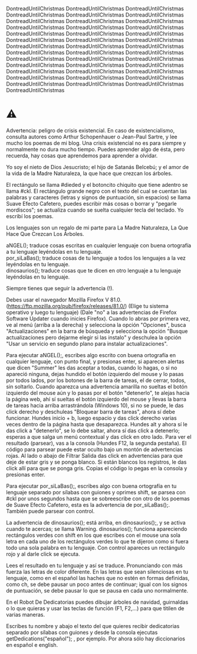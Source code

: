 DontreadUntilChristmas
DontreadUntilChristmas
DontreadUntilChristmas
DontreadUntilChristmas
DontreadUntilChristmas
DontreadUntilChristmas
DontreadUntilChristmas
DontreadUntilChristmas
DontreadUntilChristmas
DontreadUntilChristmas
DontreadUntilChristmas
DontreadUntilChristmas
DontreadUntilChristmas
DontreadUntilChristmas
DontreadUntilChristmas
DontreadUntilChristmas
DontreadUntilChristmas
DontreadUntilChristmas
DontreadUntilChristmas
DontreadUntilChristmas
DontreadUntilChristmas
DontreadUntilChristmas
DontreadUntilChristmas
DontreadUntilChristmas
DontreadUntilChristmas
DontreadUntilChristmas
DontreadUntilChristmas
DontreadUntilChristmas
DontreadUntilChristmas
DontreadUntilChristmas
DontreadUntilChristmas
DontreadUntilChristmas
DontreadUntilChristmas
DontreadUntilChristmas
DontreadUntilChristmas
DontreadUntilChristmas
DontreadUntilChristmas
DontreadUntilChristmas
DontreadUntilChristmas
DontreadUntilChristmas



#                                                           ⚠

Advertencia: peligro de crisis existencial. En caso de existencialismo, consulta autores como Arthur Schopenhauer o Jean-Paul
   Sartre, y lee mucho los poemas de mi blog. Una crisis existencial no es para siempre y normalmente no dura mucho tiempo.
              Puedes aprender algo de ésta, pero recuerda, hay cosas que aprendemos para aprender a olvidar.


 Yo soy el nieto de Dios Jesucristo; el hijo de Satanás Belcebú; y el amor de la vida de la Madre Naturaleza, la que hace que
                                                      crezcan los árboles.



El rectángulo se llama #dieded y el botoncito chiquito que tiene adentro se llama #ckl. 
El rectángulo grande negro con el texto del cual se cuentan las palabras y caracteres (letras y signos de puntuación, sin espacios) se llama Suave Efecto Cafetero, 
puedes escribir más cosas o borrar y "pegarle mordiscos"; se actualiza cuando se suelta cualquier tecla del teclado. Yo escribí los poemas. 

Los lenguajes son un regalo de mi parte para La Madre Naturaleza, La Que Hace Que Crezcan Los Árboles. 

aNGEL(); traduce cosas escritas en cualquier lenguaje con buena ortografía a tu lenguaje leyéndolas en tu lenguaje.  
por_siLaBas(); traduce cosas de tu lenguaje a todos los lenguajes a la vez leyéndolas en tu lenguaje.  
dinosaurios(); traduce cosas que te dicen en otro lenguaje a tu lenguaje leyéndolas en tu lenguaje.  

Siempre tienes que seguir la advertencia (!).  

Debes usar el navegador Mozilla Firefox V 81.0.  (https://ftp.mozilla.org/pub/firefox/releases/81.0/) (Elige tu sistema operativo y luego tu lenguaje) (Dale "no" a las
advertencias de Firefox Software Updater cuando inicies Firefox). Cuando lo abras por primera vez, ve al menú (arriba a la derecha) y selecciona la opción "Opciones", busca "Actualizaciones" en la barra de búsqueda y selecciona la opción "Busque actualizaciones pero dejarme elegir si las instalo" y deschulea la opción "Usar un servicio en segundo plano para instalar actualizaciones".  

Para ejecutar aNGEL();, escribes algo escrito con buena ortografía en cualquier lenguaje, con punto final, y presionas enter, si aparecen alertas que dicen "Summer" les das 
aceptar a todas, cuando lo hagas, o si no apareció ninguna, dejas hundido el botón izquierdo del mouse y lo pasas por todos lados, por los botones de la barra de tareas, 
el de cerrar, todos, sin soltarlo. Cuando aparezca una advertencia amarilla no sueltas el botón izquierdo del mouse aún y lo pasas por el botón "detenerlo", te alejas hacia
la página web, ahí sí sueltas el botón izquierdo del mouse y llevas la barra de tareas hacia arriba arrastrándola (Windows 10), si no se puede, le das click derecho y deschuleas
"Bloquear barra de tareas", ahora sí debe funcionar. Hundes inicio + b, luego espacio y das click derecho varias veces dentro de la página hasta que desaparezca. Hundes alt y
ahora sí le das click a "detenerlo", se lo debe saltar, ahora sí das click a detenerlo; esperas a que salga un menú contextual y das click en otro lado. Para ver el resultado (parsear), vas a la
consola (Hundes F12, la segunda pestaña). El código para parsear puede estar oculto bajo un montón de advertencias rojas. Al lado o abajo de Filtrar Salida das click en
advertencias para que deje de estar gris y se ponga blanco. Si están blancos los registros, le das click allí para que se ponga gris. Copias el código lo pegas en la consola y
presionas enter.  

Para ejecutar por_siLaBas();, escribes algo con buena ortografía en tu lenguaje separado por sílabas con guiones y oprimes shift, se parsea con
 #ckl por unos segundos hasta que se sobreescribe con otro de los poemas de Suave Efecto Cafetero, esta es la advertencia de por_siLaBas();. También puede parsear con control. 

La advertencia de dinosaurios(); está arriba, en dinosaurios();, y se activa cuando te acercas; se llama Warning. dinosaurios(); funciona apareciendo rectángulos verdes con shift 
en los que escribes con el mouse una sola letra en cada uno de los rectángulos verdes lo que te dijeron como si fuera todo una sola palabra en tu lenguaje. Con control
apareces un rectángulo rojo y al darle click se ejecuta. 


Lees el resultado en tu lenguaje y así se traduce. Pronunciando con más fuerza las letras de color diferente. En las letras que sean silenciosas en tu lenguaje, como en el
español las haches que no estén en formas definidas, como ch, se debe pausar un poco antes de continuar; igual con los signos de puntuación, se debe pausar lo que se pausa
en cada uno normalmente.


En el Robot De Dedicatorias puedes dibujar árboles de navidad, guirnaldas o lo que quieras y usar las teclas de función (F1, F2,...) para que titilen de varias maneras. 

Escribes tu nombre y abajo el texto del que quieres recibir dedicatorias separado por sílabas con guiones y desde la consola ejecutas getDedications("español"); , por ejemplo. Por 
ahora sólo hay diccionarios en español e english. 







